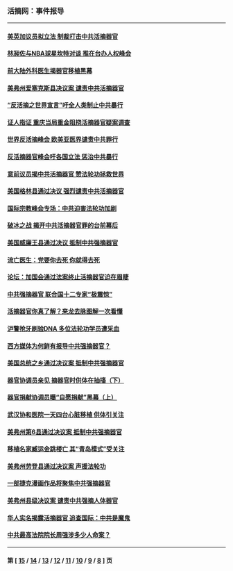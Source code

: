 ### 活摘网：事件报导
---
#### [美英加议员拟立法 制裁打击中共活摘器官](../../pages/nf5877/n13430251.md?01290430) 
#### [林昶佐与NBA球星坎特对谈 推在台办人权峰会](../../pages/nf5877/n13414467.md?01290430) 
#### [前大陆外科医生揭器官移植黑幕](../../pages/nf5877/n13401416.md?01290430) 
#### [美弗州爱塞克斯县决议案 谴责中共活摘器官](../../pages/nf5877/n13320919.md?01290430) 
#### [“反活摘之世界宣言”吁全人类制止中共暴行](../../pages/nf5877/n13259730.md?01290430) 
#### [证人指证 重庆当局重金阻挠活摘器官疑案调查](../../pages/nf5877/n13259127.md?01290430) 
#### [世界反活摘峰会 欧美亚医界谴责中共罪行](../../pages/nf5877/n13253550.md?01290430) 
#### [反活摘器官峰会吁各国立法 惩治中共暴行](../../pages/nf5877/n13245052.md?01290430) 
#### [意前议员揭中共活摘器官 赞法轮功拯救世界](../../pages/nf5877/n13203445.md?01290430) 
#### [美国格林县通过决议 强烈谴责中共活摘器官](../../pages/nf5877/n13119367.md?01290430) 
#### [国际宗教峰会专场：中共迫害法轮功加剧](../../pages/nf5877/n13088279.md?01290430) 
#### [破冰之战 揭开中共活摘器官罪的台前幕后](../../pages/nf5877/n13082457.md?01290430) 
#### [美国威廉王县通过决议 抵制中共强摘器官](../../pages/nf5877/n13056521.md?01290430) 
#### [流亡医生：党要你去死 你就得去死](../../pages/nf5877/n13052835.md?01290430) 
#### [论坛：加国会通过法案终止活摘器官迫在眉睫](../../pages/nf5877/n13029839.md?01290430) 
#### [中共强摘器官 联合国十二专家“极震惊”](../../pages/nf5877/n13024313.md?01290430) 
#### [活摘器官你真了解？来龙去脉图解一次看懂](../../pages/nf5877/n13013820.md?01290430) 
#### [沪警抢牙刷验DNA 多位法轮功学员遭采血](../../pages/nf5877/n12969218.md?01290430) 
#### [西方媒体为何鲜有报导中共强摘器官？](../../pages/nf5877/n12932034.md?01290430) 
#### [美国总统之乡通过决议案 抵制中共强摘器官](../../pages/nf5877/n12908242.md?01290430) 
#### [器官协调员亲见 摘器官时供体在抽搐（下）](../../pages/nf5877/n12898622.md?01290430) 
#### [器官捐献协调员曝“自愿捐献”黑幕（上）](../../pages/nf5877/n12878830.md?01290430) 
#### [武汉协和医院一天四台心脏移植 供体引关注](../../pages/nf5877/n12863175.md?01290430) 
#### [美弗州第6县通过决议案 抵制中共强摘器官](../../pages/nf5877/n12805218.md?01290430) 
#### [移植名家臧运金跳楼亡 其“青岛模式”受关注](../../pages/nf5877/n12803746.md?01290430) 
#### [美弗州劳登县通过决议案 声援法轮功](../../pages/nf5877/n12785715.md?01290430) 
#### [一部捷克漫画作品将聚焦中共强摘器官](../../pages/nf5877/n12785954.md?01290430) 
#### [美弗州县级决议案 谴责中共强摘人体器官](../../pages/nf5877/n12721290.md?01290430) 
#### [华人实名揭露活摘器官 追查国际：中共是魔鬼](../../pages/nf5877/n12691724.md?01290430) 
#### [中共最高法院院长周强涉多少人命案？](../../pages/nf5877/n12678074.md?01290430) 

---
#### 第 [ [15](./15.md?01290430) / [14](./14.md?01290430) / [13](./13.md?01290430) / [12](./12.md?01290430) / [11](./11.md?01290430) / [10](./10.md?01290430) / [9](./9.md?01290430) / [8](./8.md?01290430) ] 页
